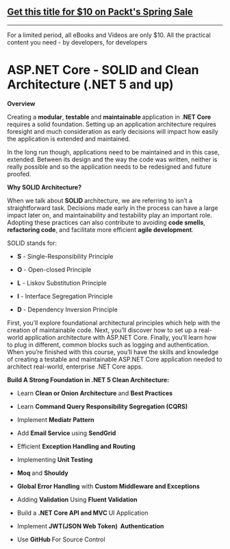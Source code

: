 ## [Get this title for $10 on Packt's Spring Sale](https://www.packt.com/V18152?utm_source=github&utm_medium=packt-github-repo&utm_campaign=spring_10_dollar_2022)
-----
For a limited period, all eBooks and Videos are only $10. All the practical content you need \- by developers, for developers

<div class="text-center alert alert-dark">
    <h1 class="display-4">ASP.NET Core - SOLID and Clean Architecture (.NET 5 and up)
</h1>
</div>
<div data-purpose="safely-set-inner-html:description:description">
    <p>
    <strong>Overview </strong>
        </p>
    <p>Creating a <strong>modular</strong>, <strong>testable </strong>and <strong>maintainable </strong>application in .<strong>NET Core</strong> requires a solid foundation. Setting up an application architecture requires foresight and much consideration as early decisions will impact how easily the application is extended and maintained. </p><p>In the long run though, applications need to be maintained and in this case, extended. Between its design and the way the code was written, neither is really possible and so the application needs to be redesigned and future proofed. </p><p><strong>Why SOLID&nbsp;Architecture?</strong></p><p>When we talk about <strong>SOLID </strong>architecture, we are referring to isn’t a straightforward task. Decisions made early in the process can have a large impact later on, and maintainability and testability play an important role. Adopting these practices can also contribute to avoiding <strong>code smells</strong>, <strong>refactoring code</strong>, and facilitate more efficient <strong>agile development</strong>.</p><p>SOLID stands for:</p><ul><li><p><strong>S</strong> - Single-Responsibility Principle</p></li><li><p><strong>O</strong> - Open-closed Principle</p></li><li><p><strong>L</strong> - Liskov Substitution Principle</p></li><li><p><strong>I</strong> - Interface Segregation Principle</p></li><li><p><strong>D</strong> - Dependency Inversion Principle</p></li></ul><p>First, you’ll explore foundational architectural principles which help with the creation of maintainable code. Next, you’ll discover how to set up a real-world application architecture with ASP.NET Core. Finally, you’ll learn how to plug in different, common blocks such as logging and authentication. When you’re finished with this course, you’ll have the skills and knowledge of creating a testable and maintainable ASP.NET Core application needed to architect real-world, enterprise .NET Core apps.</p><p><strong>Build A Strong Foundation in .NET 5 Clean Architecture: </strong></p><ul><li><p>Learn <strong>Clean or Onion Architecture</strong> and <strong>Best Practices </strong></p></li><li><p>Learn <strong>Command Query Responsibility Segregation (CQRS)</strong></p></li><li><p>Implement <strong>Mediatr Pattern</strong></p></li><li><p>Add <strong>Email Service </strong>using <strong>SendGrid</strong></p></li><li><p>Efficient <strong>Exception Handling and Routing </strong></p></li><li><p>Implementing <strong>Unit Testing</strong></p></li><li><p><strong>Moq </strong>and <strong>Shouldy</strong></p></li><li><p><strong>Global Error Handling</strong> with <strong>Custom Middleware and Exceptions</strong></p></li><li><p>Adding <strong>Validation</strong> Using <strong>Fluent Validation</strong></p></li><li><p>Build a <strong>.NET Core API and MVC </strong>UI Application</p></li><li><p>Implement <strong>JWT(JSON Web Token)&nbsp; Authentication</strong></p></li><li><p>Use <strong>GitHub </strong>For Source Control</p></li></ul></div>
